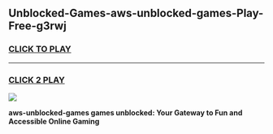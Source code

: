 
## Unblocked-Games-aws-unblocked-games-Play-Free-g3rwj
<h3>
<a href="https://premium76.site?title=aws-unblocked-games&ref=17A">CLICK TO PLAY</a></h3>
<hr>

<h3>
<a href="https://premium76.site?title=aws-unblocked-games&ref=17A">CLICK 2 PLAY</a>
  
</h3>

<a href="https://premium76.site?title=aws-unblocked-games&ref=17A"><img src="https://clearcache.store/games.png"></a>


**aws-unblocked-games games unblocked: Your Gateway to Fun and Accessible Online Gaming**
